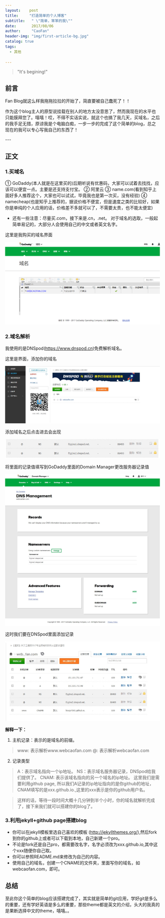 ```yaml
---
layout:    post
title:     "打造简单的个人博客"
subtitle:   " \"简单，笨笨的我\""
date:       2017/08/06
author:     "CaoFan"
header-img: "img/first-article-bg.jpg"
catalog: true
tags:
  - 其他

---
```


>"It's begining!"


## 前言


Fan Blog就这么样我拖拖拉拉的开始了，简直要被自己蠢死了！！

作为这个blog主人的原型说挂载在别人的地方太没意思了，然而我现在的水平也只能膜拜您了。嘻嘻！哎，不得不实话实说，就这个也搞了我几天，买域名，之后的我手足无措，原谅我是个电脑白痴，一步一步的完成了这个简单的blog，总之现在的我可以专心写我自己的东西了！


<p id="build"></p>
---

## 正文

### 1.买域名
① GoDaddy(本人就是在这里买的)后期听说有优惠码，大家可以试着去找找，应该可以便宜一点。主要是还支持支付宝。
② 阿里云  ③ name.com(看到知乎上面好多人推荐这个，大家也可以试试，毕竟我也是第一次买，没有经验) 
④ namecheap(也是知乎上推荐的，据说价格不便宜，但是速度之类的比较好，如果你是单纯的个人应用的话，价格差不多就可以了，不需要太贵，也不能太便宜)
* 还有一些注意：尽量买.com，接下来是.cn，.net。
               对于域名的选取，一般起简单易记的，大部分人会使用自己的中文或者英文名字。

这里是我购买的域名界面

![img](/img/in-post/first-article/first-article.jpg)

### 2.域名解析 
我使用的是DNSpod(https://www.dnspod.cn)免费解析域名。

这里是界面，添加你的域名

![img](/img/in-post/first-article/first-article-dnspod.jpg)

添加域名之后点击进去会出现

![img](/img/in-post/first-article/first-article-NS.jpg)

将里面的记录值填写到GoDaddy里面的Domain Manager更改服务器记录值

![img](/img/in-post/first-article/first-article-Nameservers.jpg)

这时我们要在DNSpod里面添加记录

![img](/img/in-post/first-article/first-article-add.jpg)

**解释一下：**
  1. 主机记录：表示的是域名的前缀。
  >www: 表示解析www.webcaofan.com
  >@: 表示解析webcaofan.com
  2. 记录类型
  >A：表示域名指向一个ip地址。
  >NS：表示域名服务器记录，DNSpod给我们提供了。
  >CNAM: 表示该域名指向的另一个域名的ip地址。
  >这里我们是需要利用github page, 所以我们A记录的ip地址指向的是你github的地址，CNAM填写的是xxx.github.io.,这里的xxx表示是你的github用户名。

>这样的话，等待一段时间大概十几分钟到半个小时，你的域名就解析完成了，接下来我们就可以搭建你的blog了。


### 3.利用jekyll+github page搭建blog
  * 你可以在jekyll模板里选自己喜欢的模板         (http://jekyllthemes.org/),然后fork到你的github上或者可以下载到本地，自己新建一个pro。
  * 不论是fork还是自己pro，都需要改名字，名字必须改为xxx.github.io,其中这个xxx随便你自己取。
  * 你可以参照README.md来修改为自己的内容。
  * 使用自己的域名，创建一个CNAME的文件夹，里面写你的域名，如webcaofan.com，即可。

## 总结

至此你这个简单的blog应该搭建完成了，其实就是简单的git应用，学好git是多么的重要，还有学好英语是多么的重要，那些theme都是英文的介绍，头大的我真的是果断选择中文的theme，嘻嘻。。


